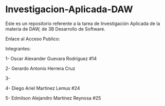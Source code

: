 # Investigacion-Aplicada-DAW
Este es un repositorio referente a la tarea de Investigación Aplicada de la materia de DAW, de 3B Desarrollo de Software.

Enlace al Acceso Publico: 

Integrantes:

1- Oscar Alexander Guevara Rodríguez #14

2- Gerardo Antonio Herrera Cruz

3-

4- Diego Ariel Martinez Lemus #24

5- Edmilson Alejandro Martínez Reynosa #25

